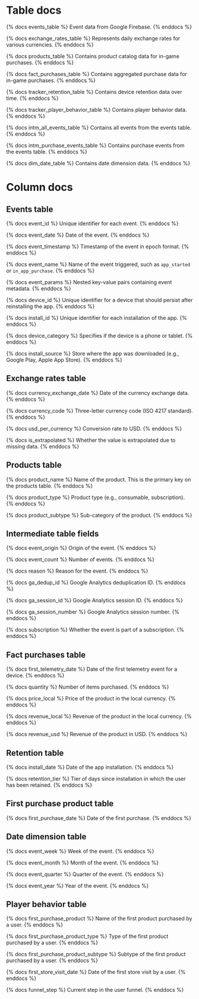 # Table docs

{% docs events_table %}
Event data from Google Firebase.
{% enddocs %}

{% docs exchange_rates_table %}
Represents daily exchange rates for various currencies.
{% enddocs %}

{% docs products_table %}
Contains product catalog data for in-game purchases.
{% enddocs %}

{% docs fact_purchases_table %}
Contains aggregated purchase data for in-game purchases.
{% enddocs %}

{% docs tracker_retention_table %}
Contains device retention data over time.
{% enddocs %}

{% docs tracker_player_behavior_table %}
Contains player behavior data.
{% enddocs %}

{% docs intm_all_events_table %}
Contains all events from the events table.
{% enddocs %}

{% docs intm_purchase_events_table %}
Contains purchase events from the events table.
{% enddocs %}

{% docs dim_date_table %}
Contains date dimension data.
{% enddocs %}

# Column docs

## Events table

{% docs event_id %}
Unique identifier for each event.
{% enddocs %}

{% docs event_date %}
Date of the event.
{% enddocs %}

{% docs event_timestamp %}
Timestamp of the event in epoch format.
{% enddocs %}

{% docs event_name %}
Name of the event triggered, such as `app_started` or `in_app_purchase`.
{% enddocs %}

{% docs event_params %}
Nested key-value pairs containing event metadata.
{% enddocs %}

{% docs device_id %}
Unique identifier for a device that should persist after reinstalling the app.
{% enddocs %}

{% docs install_id %}
Unique identifier for each installation of the app.
{% enddocs %}

{% docs device_category %}
Specifies if the device is a phone or tablet.
{% enddocs %}

{% docs install_source %}
Store where the app was downloaded (e.g., Google Play, Apple App Store).
{% enddocs %}

## Exchange rates table

{% docs currency_exchange_date %}
Date of the currency exchange data.
{% enddocs %}

{% docs currency_code %}
Three-letter currency code (ISO 4217 standard).
{% enddocs %}

{% docs usd_per_currency %}
Conversion rate to USD.
{% enddocs %}

{% docs is_extrapolated %}
Whether the value is extrapolated due to missing data.
{% enddocs %}

## Products table

{% docs product_name %}
Name of the product. This is the primary key on the products table.
{% enddocs %}

{% docs product_type %}
Product type (e.g., consumable, subscription).
{% enddocs %}

{% docs product_subtype %}
Sub-category of the product.
{% enddocs %}

## Intermediate table fields

{% docs event_origin %}
Origin of the event.
{% enddocs %}

{% docs event_count %}
Number of events.
{% enddocs %}

{% docs reason %}
Reason for the event.
{% enddocs %}

{% docs ga_dedup_id %}
Google Analytics deduplication ID.
{% enddocs %}

{% docs ga_session_id %}
Google Analytics session ID.
{% enddocs %}

{% docs ga_session_number %}
Google Analytics session number.
{% enddocs %}

{% docs subscription %}
Whether the event is part of a subscription.
{% enddocs %}

## Fact purchases table

{% docs first_telemetry_date %}
Date of the first telemetry event for a device.
{% enddocs %}

{% docs quantity %}
Number of items purchased.
{% enddocs %}

{% docs price_local %}
Price of the product in the local currency.
{% enddocs %}

{% docs revenue_local %}
Revenue of the product in the local currency.
{% enddocs %}

{% docs revenue_usd %}
Revenue of the product in USD.
{% enddocs %}

## Retention table

{% docs install_date %}
Date of the app installation.
{% enddocs %}

{% docs retention_tier %}
Tier of days since installation in which the user has been retained.
{% enddocs %}

## First purchase product table

{% docs first_purchase_date %}
Date of the first purchase.
{% enddocs %}

## Date dimension table

{% docs event_week %}
Week of the event.
{% enddocs %}

{% docs event_month %}
Month of the event.
{% enddocs %}

{% docs event_quarter %}
Quarter of the event.
{% enddocs %}

{% docs event_year %}
Year of the event.
{% enddocs %}

## Player behavior table

{% docs first_purchase_product %}
Name of the first product purchased by a user.
{% enddocs %}

{% docs first_purchase_product_type %}
Type of the first product purchased by a user.
{% enddocs %}

{% docs first_purchase_product_subtype %}
Subtype of the first product purchased by a user.
{% enddocs %}

{% docs first_store_visit_date %}
Date of the first store visit by a user.
{% enddocs %}

{% docs funnel_step %}
Current step in the user funnel.
{% enddocs %}
